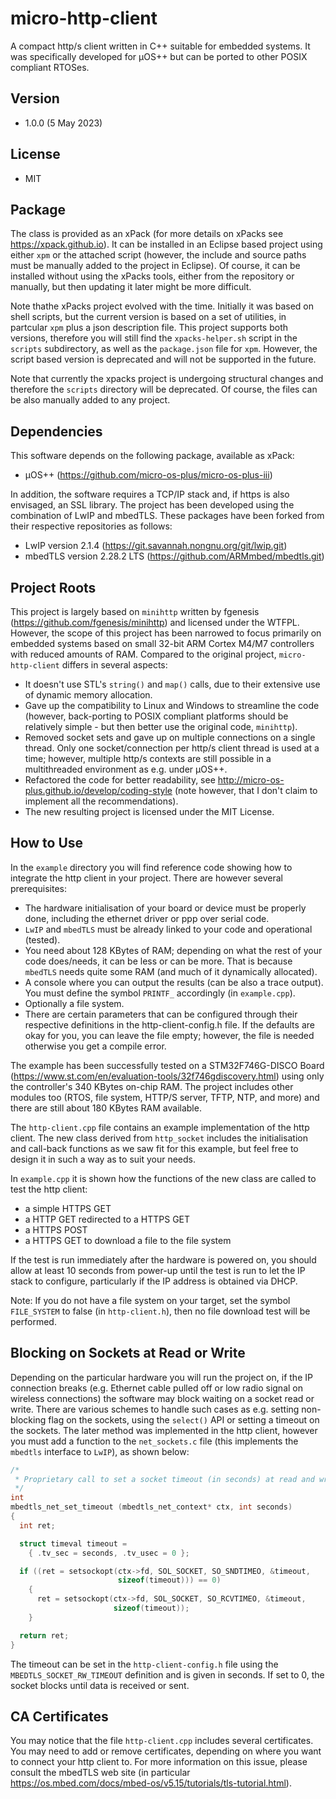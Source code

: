 # micro-http-client
A compact http/s client written in C++ suitable for embedded systems. It was specifically developed for µOS++ but can be ported to other POSIX compliant RTOSes.

## Version
* 1.0.0 (5 May 2023)

## License
* MIT

## Package
The class is provided as an xPack (for more details on xPacks see https://xpack.github.io). It can be installed in an Eclipse based project using either `xpm` or the attached script (however, the include and source paths must be manually added to the project in Eclipse). Of course, it can be installed without using the xPacks tools, either from the repository or manually, but then updating it later might be more difficult.

Note thathe xPacks project evolved with the time. Initially it was based on shell scripts, but the current version is based on a set of utilities, in partcular `xpm` plus a json description file. This project supports both versions, therefore you will still find the `xpacks-helper.sh` script in the `scripts` subdirectory, as well as the `package.json` file for `xpm`. However, the script based version is deprecated and will not be supported in the future.

Note that currently the xpacks project is undergoing structural changes and therefore the `scripts` directory will be deprecated. Of course, the files can be also manually added to any project.

## Dependencies
This software depends on the following package, available as xPack:
* µOS++ (https://github.com/micro-os-plus/micro-os-plus-iii)

In addition, the software requires a TCP/IP stack and, if https is also envisaged, an SSL library. The project has been developed using the combination of LwIP and mbedTLS. These packages have been forked from their respective repositories as follows:

* LwIP version 2.1.4 (https://git.savannah.nongnu.org/git/lwip.git)
* mbedTLS version 2.28.2 LTS (https://github.com/ARMmbed/mbedtls.git)

## Project Roots
This project is largely based on `minihttp` written by fgenesis (https://github.com/fgenesis/minihttp) and licensed under the WTFPL. However, the scope of this project has been narrowed to focus primarily on embedded systems based on small 32-bit ARM Cortex M4/M7 controllers with reduced amounts of RAM. Compared to the original project, `micro-http-client` differs in several aspects:
* It doesn't use STL's `string()` and `map()` calls, due to their extensive use of dynamic memory allocation.
* Gave up the compatibility to Linux and Windows to streamline the code (however, back-porting to POSIX compliant platforms should be relatively simple - but then better use the original code, `minihttp`).
* Removed socket sets and gave up on multiple connections on a single thread. Only one socket/connection per http/s client thread is used at a time; however, multiple http/s contexts are still possible in a multithreaded environment as e.g. under µOS++.
* Refactored the code for better readability, see http://micro-os-plus.github.io/develop/coding-style (note however, that I don't claim to implement all the recommendations).
* The new resulting project is licensed under the MIT License.

## How to Use
In the `example` directory you will find reference code showing how to integrate the http client in your project. There are however several prerequisites:
* The hardware initialisation of your board or device must be properly done, including the ethernet driver or ppp over serial code.
* `LwIP` and `mbedTLS` must be already linked to your code and operational (tested).
* You need about 128 KBytes of RAM; depending on what the rest of your code does/needs, it can be less or can be more. That is because `mbedTLS` needs quite some RAM (and much of it dynamically allocated).
* A console where you can output the results (can be also a trace output). You must define the symbol `PRINTF_` accordingly (in `example.cpp`).
* Optionally a file system.
* There are certain parameters that can be configured through their respective definitions in the http-client-config.h file. If the defaults are okay for you, you can leave the file empty; however, the file is needed otherwise you get a compile error.

The example has been successfully tested on a STM32F746G-DISCO Board (https://www.st.com/en/evaluation-tools/32f746gdiscovery.html) using only the controller's 340 KBytes on-chip RAM. The project includes other modules too (RTOS, file system, HTTP/S server, TFTP, NTP, and more) and there are still about 180 KBytes RAM available.

The `http-client.cpp` file contains an example implementation of the http client. The new class derived from `http_socket` includes the initialisation and call-back functions as we saw fit for this example, but feel free to design it in such a way as to suit your needs.

In `example.cpp` it is shown how the functions of the new class are called to test the http client:
* a simple HTTPS GET
* a HTTP GET redirected to a HTTPS GET
* a HTTPS POST
* a HTTPS GET to download a file to the file system

If the test is run immediately after the hardware is powered on, you should allow at least 10 seconds from power-up until the test is run to let the IP stack to configure, particularly if the IP address is obtained via DHCP.

Note: If you do not have a file system on your target, set the symbol `FILE_SYSTEM` to false (in `http-client.h`), then no file download test will be performed.

## Blocking on Sockets at Read or Write
Depending on the particular hardware you will run the project on, if the IP connection breaks (e.g. Ethernet cable pulled off or low radio signal on wireless connections) the software may block waiting on a socket read or write. There are various schemes to handle such cases as e.g. setting non-blocking flag on the sockets, using the `select()` API or setting a timeout on the sockets. The later method was implemented in the http client, however you must add a function to the `net_sockets.c` file (this implements the `mbedtls` interface to `LwIP`), as shown below:

```c
/*
 * Proprietary call to set a socket timeout (in seconds) at read and write
 */
int
mbedtls_net_set_timeout (mbedtls_net_context* ctx, int seconds)
{
  int ret;

  struct timeval timeout =
    { .tv_sec = seconds, .tv_usec = 0 };

  if ((ret = setsockopt(ctx->fd, SOL_SOCKET, SO_SNDTIMEO, &timeout,
                        sizeof(timeout))) == 0)
    {
      ret = setsockopt(ctx->fd, SOL_SOCKET, SO_RCVTIMEO, &timeout,
                       sizeof(timeout));
    }

  return ret;
}
```

The timeout can be set in the `http-client-config.h` file using the `MBEDTLS_SOCKET_RW_TIMEOUT` definition and is given in seconds. If set to 0, the socket blocks until data is received or sent.

## CA Certificates
You may notice that the file `http-client.cpp` includes several certificates. You may need to add or remove certificates, depending on where you want to connect your http client to. For more information on this issue, please consult the mbedTLS web site (in particular https://os.mbed.com/docs/mbed-os/v5.15/tutorials/tls-tutorial.html).
